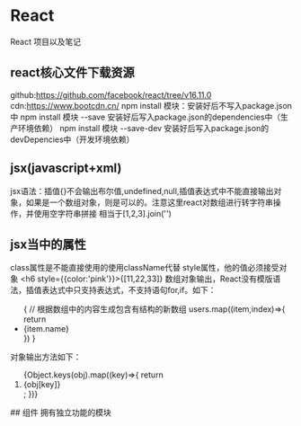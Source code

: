 # React
React 项目以及笔记
## react核心文件下载资源
github:https://github.com/facebook/react/tree/v16.11.0
cdn:https://www.bootcdn.cn/
npm install 模块：安装好后不写入package.json中
npm install 模块 --save 安装好后写入package.json的dependencies中（生产环境依赖）
npm install 模块 --save-dev 安装好后写入package.json的devDepencies中（开发环境依赖）
## jsx(javascript+xml)
jsx语法：插值{}不会输出布尔值,undefined,null,插值表达式中不能直接输出对象，如果是一个数组对象，则是可以的。注意这里react对数组进行转字符串操作，并使用空字符串拼接
相当于[1,2,3].join('')
## jsx当中的属性
class属性是不能直接使用的使用className代替
style属性，他的值必须接受对象 <h6 style={{color:'pink'}}>{[11,22,33]}</h6>
数组对象输出，React没有模版语法，插值表达式中只支持表达式，不支持语句for,if。如下：
<ul>
    {
        // 根据数组中的内容生成包含有结构的新数组
        users.map((item,index)=>{
            return <li key={index}>{item.name}</li>
        })
    }
</ul>
对象输出方法如下：
<ol>
    {Object.keys(obj).map((key)=>{
        return <li key={key}>{obj[key]}</li>;
    })}
</ol>
## 组件
拥有独立功能的模块
